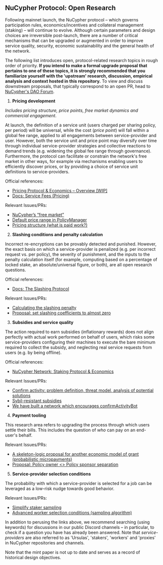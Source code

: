 ## NuCypher Protocol: Open Research 

Following mainnet launch, the NuCypher protocol – which governs participation rules, economics/incentives and collateral management (staking) – will continue to evolve. Although certain parameters and design choices are irreversible post-launch, there are a number of critical mechanisms that can be upgraded or augmented in order to improve service quality, security, economic sustainability and the general health of the network. 

The following list introduces open, protocol-related research topics in rough order of priority. **If you intend to make a formal upgrade proposal that pertains to one of these topics, it is strongly recommended that you familiarize yourself with the 'upstream' research, discussion, empirical analysis and context hosted in this repository.** To view and discuss downstream proposals, that typically correspond to an open PR, head to [NuCypher's DAO Forum](https://dao.nucypher.com/).


1. **Pricing development**

_Includes pricing structure, price points, free market dynamics and commercial engagement_.

At launch, the definition of a service unit (users charged per sharing policy, per period) will be universal, while the cost (_price point_) will fall within a global fee range, applied to all engagements between service-provider and user. However, both the service unit and price point may diversify over time through individual service-provider strategies and collective reactions to demand trends (e.g. widening the global fee range through governance). Furthermore, the protocol can facilitate or constrain the network's free market in other ways, for example via mechanisms enabling users to efficiently discover prices, or by providing a choice of service unit definitions to service-providers. 

Official references: 
- [Pricing Protocol & Economics – Overview [WIP]](https://github.com/nucypher/whitepaper/pull/9)
- [Docs: Service Fees (Pricing)](https://docs.nucypher.com/en/latest/architecture/service_fees.html)

Relevant Issues/PRs:
- [NuCypher’s “free market”](https://github.com/nucypher/protocol/issues/14)
- [Default price range in PolicyManager](https://github.com/nucypher/nucypher/issues/1567)
- [Pricing structure (what is paid work?)](https://github.com/nucypher/protocol/issues/7)


2. **Slashing conditions and penalty calculation**

Incorrect re-encryptions can be provably detected and punished. However, the exact basis on which a service-provider is penalized (e.g. per incorrect request vs. per policy), the severity of punishment, and the inputs to the penalty calculation itself (for example, computing based on a percentage of locked stake, an absolute/universal figure, or both), are all open research questions. 

Official references:
- [Docs: The Slashing Protocol](https://docs.nucypher.com/en/latest/architecture/slashing.html)

Relevant Issues/PRs: 
- [Calculating the slashing penalty](https://github.com/nucypher/protocol/issues/12)
- [Proposal: set slashing coefficients to almost zero](https://github.com/nucypher/nucypher/pull/1951)


3. **Subsidies and service quality** 

The action required to earn subsidies (inflationary rewards) does not align perfectly with actual work performed on behalf of users, which risks some service-providers configuring their machines to execute the bare minimum required to collect the subsidy, and neglecting real service requests from users (e.g. by being offline). 

Official references:
- [NuCypher Network: Staking Protocol & Economics](https://github.com/nucypher/whitepaper/blob/master/economics/staking_protocol/NuCypher_Staking_Protocol_Economics.pdf)

Relevant Issues/PRs: 
- [Confirm activity: problem definition, threat model, analysis of potential solutions](https://github.com/nucypher/protocol/issues/16)
- [Sybil-resistant subsidies](https://github.com/nucypher/protocol/issues/13)
- [We have built a network which encourages confirmActivityBot](https://github.com/nucypher/nucypher/issues/1272)


4. **Payment tooling** 

This research area refers to upgrading the process through which users settle their bills. This includes the question of _who_ can pay on an end-user's behalf. 

Relevant Issues/PRs: 
- [A skeleton-logic proposal for another economic model of grant (probabilistic micropayments)](https://github.com/nucypher/protocol/issues/15)
- [Proposal: Policy owner <> Policy sponsor separation](https://github.com/nucypher/nucypher/issues/1492)


5. **Service-provider selection conditions**

The probability with which a service-provider is selected for a job can be leveraged as a low-risk nudge towards good behavior. 

Relevant Issues/PRs:
- [Simplify staker sampling](https://github.com/nucypher/nucypher/pull/2056)
- [Advanced worker selection conditions (sampling algorithm)](https://github.com/nucypher/protocol/issues/9)

In addition to perusing the links above, we recommend searching (using keywords) for discussions in our public Discord channels – in particular, to check if a question you have has already been answered. Note that _service-providers_ are also referred to as 'Ursulas', 'stakers', 'workers' and 'proxies' in NuCypher repositories and channels.

Note that the mint paper is not up to date and serves as a record of historical design objectives.
